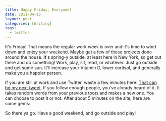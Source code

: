 ```yaml
---
title: Happy Friday, Everyone!
date: 2011-04-15
layout: post
categories: [Writing]
tags:
  - twitter
---
```


  <p>
    It's Friday!  That means the regular work week is over and it's time to wind down and enjoy your weekend.  Maybe get a few of those projects done around the house.  It's spring-y outside, at least here in New York, so get out there and do something!  Work, play, sit, read, or whatever.  Just go outside and get some sun.  It'll increase your Vitamin D, lower cortisol, and generally make you a happier person.
  </p>
  
  <p>
    If you are still at work and use Twitter,  waste a few minutes here: <a href="http://yes.thatcan.be/my/next/tweet/" target="_blank">That can be my next tweet</a>.  If you follow enough people, you've already heard of it.  It takes random words from your previous toots and makes a new one.  You can choose to post it or not.  After about 5 minutes on the site, here are some gems:
  </p>
  
  
  <p>
    So there ya go.  Have a good weekend, and go outside and play!
  </p>
